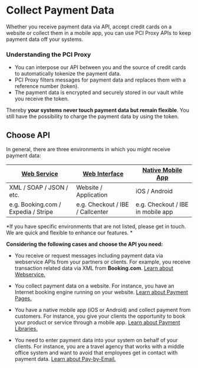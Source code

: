 # Collect Payment Data

Whether you receive payment data via API, accept credit cards on a website or collect them in a mobile app, you can use PCI Proxy APIs to keep payment data off your systems.

### Understanding the PCI Proxy

- You can interpose our API between you and the source of credit cards to automatically tokenize the payment data. 
- PCI Proxy filters messages for payment data and replaces them with a reference number (token).
- The payment data is encrypted and securely stored in our vault while you receive the token. 

Thereby **your systems never touch payment data but remain flexible**. You still have the possibility to charge the payment data by using the token.



## Choose API 

In general, there are three environments in which you might receive payment data:

| **[Web Service](webservice.html)** | **[Web Interface](website-application.html)** | **[Native Mobile App](mobile-app.html)** |
| -- | -- | -- |
| XML / SOAP / JSON / etc. | Website / Application | iOS / Android |
| e.g. Booking.com / Expedia / Stripe | e.g. Checkout / IBE / Callcenter | e.g. Checkout / IBE in mobile app |


*If you have specific environments that are not listed, please get in touch. We are quick and flexible to enhance our features. *


**Considering the following cases and choose the API you need:**

 - You receive or request messages including payment data via webservice APIs from your partners or clients. For example, you receive transaction related data via XML from **Booking.com**. [Learn about Webservice.](webservice.html)
 
 - You collect payment data on a website. For instance, you have an Internet booking engine running on your website. [Learn about Payment Pages.](website-application.html)
 
 - You have a native mobile app (iOS or Android) and collect payment from customers. For instance, you give your clients the opportunity to book your product or service through a mobile app. [Learn about Payment Libraries.](mobile-app.html)
 
 - You need to enter payment data into your system on behalf of your clients. For instance, you are a travel agency that works with a middle office system and want to avoid that employees get in contact with payment data. [Learn about Pay-by-Email.](paybyemail)